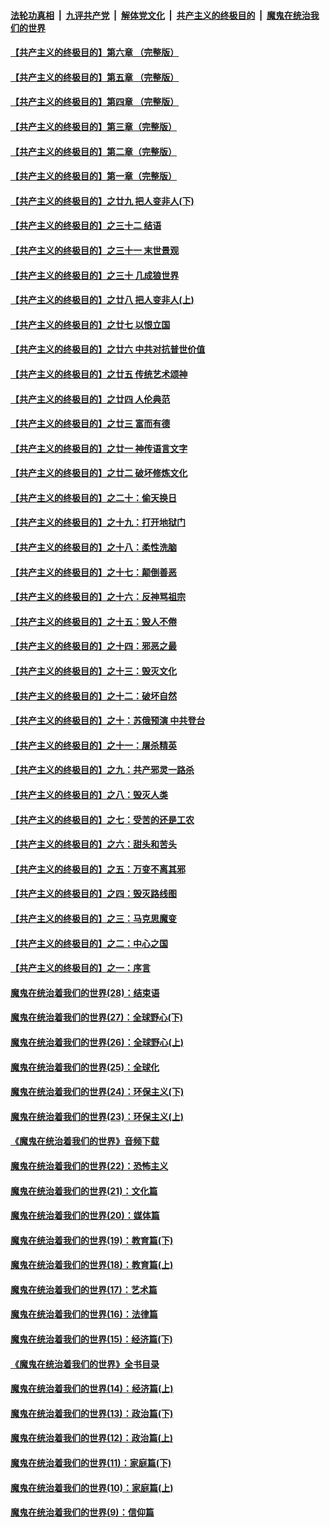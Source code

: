 

####  [法轮功真相](../../../../basic/blob/master/README.md?t=06051101) &nbsp;|&nbsp; [九评共产党](../../../../9ping.md/blob/master/README.md?t=06051101) &nbsp;|&nbsp; [解体党文化](../../../../jtdwh.md/blob/master/README.md?t=06051101)  &nbsp;|&nbsp; [共产主义的终极目的](../../../../gczydzjmd.md/blob/master/README.md?t=06051101) &nbsp;|&nbsp; [魔鬼在统治我们的世界](../../../../mgztzwmdsj.md/blob/master/README.md?t=06051101) 

#### [【共产主义的终极目的】第六章 （完整版）](../pages/nsc422/n11428913.md?t=06051101) 

#### [【共产主义的终极目的】第五章 （完整版）](../pages/nsc422/n11428912.md?t=06051101) 

#### [【共产主义的终极目的】第四章 （完整版）](../pages/nsc422/n11428907.md?t=06051101) 

#### [【共产主义的终极目的】第三章（完整版）](../pages/nsc422/n11428848.md?t=06051101) 

#### [【共产主义的终极目的】第二章（完整版）](../pages/nsc422/n11428831.md?t=06051101) 

#### [【共产主义的终极目的】第一章（完整版）](../pages/nsc422/n11417651.md?t=06051101) 

#### [【共产主义的终极目的】之廿九 把人变非人(下)](../pages/nsc422/n11344140.md?t=06051101) 

#### [【共产主义的终极目的】之三十二 结语](../pages/nsc422/n11360535.md?t=06051101) 

#### [【共产主义的终极目的】之三十一 末世景观](../pages/nsc422/n11351129.md?t=06051101) 

#### [【共产主义的终极目的】之三十 几成狼世界](../pages/nsc422/n11348280.md?t=06051101) 

#### [【共产主义的终极目的】之廿八 把人变非人(上)](../pages/nsc422/n11340492.md?t=06051101) 

#### [【共产主义的终极目的】之廿七 以恨立国](../pages/nsc422/n11336944.md?t=06051101) 

#### [【共产主义的终极目的】之廿六 中共对抗普世价值](../pages/nsc422/n11324785.md?t=06051101) 

#### [【共产主义的终极目的】之廿五 传统艺术颂神](../pages/nsc422/n11296396.md?t=06051101) 

#### [【共产主义的终极目的】之廿四 人伦典范](../pages/nsc422/n11296397.md?t=06051101) 

#### [【共产主义的终极目的】之廿三 富而有德](../pages/nsc422/n11283598.md?t=06051101) 

#### [【共产主义的终极目的】之廿一 神传语言文字](../pages/nsc422/n11263265.md?t=06051101) 

#### [【共产主义的终极目的】之廿二 破坏修炼文化](../pages/nsc422/n11245728.md?t=06051101) 

#### [【共产主义的终极目的】之二十：偷天换日](../pages/nsc422/n11238846.md?t=06051101) 

#### [【共产主义的终极目的】之十九：打开地狱门](../pages/nsc422/n11206376.md?t=06051101) 

#### [【共产主义的终极目的】之十八：柔性洗脑](../pages/nsc422/n11199994.md?t=06051101) 

#### [【共产主义的终极目的】之十七：颠倒善恶](../pages/nsc422/n11179782.md?t=06051101) 

#### [【共产主义的终极目的】之十六：反神骂祖宗](../pages/nsc422/n11166798.md?t=06051101) 

#### [【共产主义的终极目的】之十五：毁人不倦](../pages/nsc422/n11166792.md?t=06051101) 

#### [【共产主义的终极目的】之十四：邪恶之最](../pages/nsc422/n11150249.md?t=06051101) 

#### [【共产主义的终极目的】之十三：毁灭文化](../pages/nsc422/n11135227.md?t=06051101) 

#### [【共产主义的终极目的】之十二：破坏自然](../pages/nsc422/n11135214.md?t=06051101) 

#### [【共产主义的终极目的】之十：苏俄预演 中共登台](../pages/nsc422/n11118424.md?t=06051101) 

#### [【共产主义的终极目的】之十一：屠杀精英](../pages/nsc422/n11118442.md?t=06051101) 

#### [【共产主义的终极目的】之九：共产邪灵一路杀](../pages/nsc422/n11114139.md?t=06051101) 

#### [【共产主义的终极目的】之八：毁灭人类](../pages/nsc422/n11108503.md?t=06051101) 

#### [【共产主义的终极目的】之七：受苦的还是工农](../pages/nsc422/n11101809.md?t=06051101) 

#### [【共产主义的终极目的】之六：甜头和苦头](../pages/nsc422/n11096971.md?t=06051101) 

#### [【共产主义的终极目的】之五：万变不离其邪](../pages/nsc422/n11091285.md?t=06051101) 

#### [【共产主义的终极目的】之四：毁灭路线图](../pages/nsc422/n11086284.md?t=06051101) 

#### [【共产主义的终极目的】之三：马克思魔变](../pages/nsc422/n11061941.md?t=06051101) 

#### [【共产主义的终极目的】之二：中心之国](../pages/nsc422/n11047728.md?t=06051101) 

#### [【共产主义的终极目的】之一：序言](../pages/nsc422/n11086077.md?t=06051101) 

#### [魔鬼在统治着我们的世界(28)：结束语](../pages/nsc422/n10936246.md?t=06051101) 

#### [魔鬼在统治着我们的世界(27)：全球野心(下)](../pages/nsc422/n10928319.md?t=06051101) 

#### [魔鬼在统治着我们的世界(26)：全球野心(上)](../pages/nsc422/n10900318.md?t=06051101) 

#### [魔鬼在统治着我们的世界(25)：全球化](../pages/nsc422/n10788205.md?t=06051101) 

#### [魔鬼在统治着我们的世界(24)：环保主义(下)](../pages/nsc422/n10695307.md?t=06051101) 

#### [魔鬼在统治着我们的世界(23)：环保主义(上)](../pages/nsc422/n10688613.md?t=06051101) 

#### [《魔鬼在统治着我们的世界》音频下载](../pages/nsc422/n10635553.md?t=06051101) 

#### [魔鬼在统治着我们的世界(22)：恐怖主义](../pages/nsc422/n10614727.md?t=06051101) 

#### [魔鬼在统治着我们的世界(21)：文化篇](../pages/nsc422/n10597706.md?t=06051101) 

#### [魔鬼在统治着我们的世界(20)：媒体篇](../pages/nsc422/n10586579.md?t=06051101) 

#### [魔鬼在统治着我们的世界(19)：教育篇(下)](../pages/nsc422/n10564808.md?t=06051101) 

#### [魔鬼在统治着我们的世界(18)：教育篇(上)](../pages/nsc422/n10526970.md?t=06051101) 

#### [魔鬼在统治着我们的世界(17)：艺术篇](../pages/nsc422/n10499093.md?t=06051101) 

#### [魔鬼在统治着我们的世界(16)：法律篇](../pages/nsc422/n10485969.md?t=06051101) 

#### [魔鬼在统治着我们的世界(15)：经济篇(下)](../pages/nsc422/n10469975.md?t=06051101) 

#### [《魔鬼在统治着我们的世界》全书目录](../pages/nsc422/n10464261.md?t=06051101) 

#### [魔鬼在统治着我们的世界(14)：经济篇(上)](../pages/nsc422/n10457370.md?t=06051101) 

#### [魔鬼在统治着我们的世界(13)：政治篇(下)](../pages/nsc422/n10448270.md?t=06051101) 

#### [魔鬼在统治着我们的世界(12)：政治篇(上)](../pages/nsc422/n10444576.md?t=06051101) 

#### [魔鬼在统治着我们的世界(11)：家庭篇(下)](../pages/nsc422/n10440961.md?t=06051101) 

#### [魔鬼在统治着我们的世界(10)：家庭篇(上)](../pages/nsc422/n10435448.md?t=06051101) 

#### [魔鬼在统治着我们的世界(9)：信仰篇](../pages/nsc422/n10432159.md?t=06051101) 

